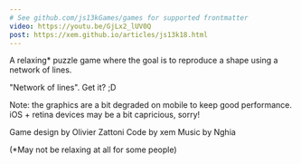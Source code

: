 ```yaml
---
# See github.com/js13kGames/games for supported frontmatter
video: https://youtu.be/GjLx2_lUV0Q
post: https://xem.github.io/articles/js13k18.html
---
```

A relaxing* puzzle game where the goal is to reproduce a shape using a network of lines.

"Network of lines". Get it? ;D

Note: the graphics are a bit degraded on mobile to keep good performance. iOS + retina devices may be a bit capricious, sorry!

Game design by Olivier Zattoni
Code by xem
Music by Nghia

(*May not be relaxing at all for some people)